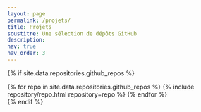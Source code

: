 ```yaml
---
layout: page
permalink: /projets/
title: Projets
soustitre: Une sélection de dépôts GitHub
description: 
nav: true
nav_order: 3
---
```

{% if site.data.repositories.github_repos %}

<div class="repositories d-flex flex-wrap flex-md-row flex-column justify-content-between align-items-center">
  {% for repo in site.data.repositories.github_repos %}
    {% include repository/repo.html repository=repo %}
  {% endfor %}
</div>
{% endif %}